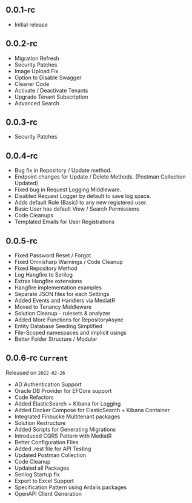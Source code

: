 ## 0.0.1-rc

- Initial release

## 0.0.2-rc

- Migration Refresh
- Security Patches
- Image Upload Fix
- Option to Disable Swagger
- Cleaner Code
- Activate / Deactivate Tenants
- Upgrade Tenant Subscription
- Advanced Search

## 0.0.3-rc

- Security Patches

## 0.0.4-rc

- Bug fix in Repository / Update method.
- Endpoint changes for Update / Delete Methods. (Postman Collection Updated)
- Fixed bug in Request Logging Middleware.
- Disabled Request Logger by default to save log space.
- Adds default Role (Basic) to any new registered user.
- Basic User has default View / Search Permissions
- Code Cleanups
- Templated Emails for User Registrations

## 0.0.5-rc

- Fixed Password Reset / Forgot
- Fixed Omnisharp Warnings / Code Cleanup
- Fixed Repository Method
- Log Hangfire to Serilog
- Extras Hangfire extensions
- Hangfire implementation examples
- Separate JSON files for each Settings
- Added Events and Handlers via MediatR
- Moved to Tenancy Middleware
- Solution Cleanup - rulesets & analyzer
- Added More Functions for RepositoryAsync
- Entity Database Seeding Simplified
- File-Scoped namespaces and implicit usings
- Better Folder Structure / Modular

## 0.0.6-rc `Current`

Released on `2022-02-26`

- AD Authentication Support
- Oracle DB Provider for EFCore support
- Code Refactors
- Added ElasticSearch + Kibana for Logging
- Added Docker Compose for ElasticSearch + Kibana Container
- Integrated Finbucke Multitenant packages
- Solution Restructure
- Added Scripts for Generating Migrations
- Introduced CQRS Pattern with MediatR
- Better Configuration Files
- Added .rest file for API Testing
- Updated Postman Collection
- Code Cleanup
- Updated all Packages
- Serilog Startup fix
- Export to Excel Support
- Specification Pattern using Ardalis packages
- OpenAPI Client Generation
